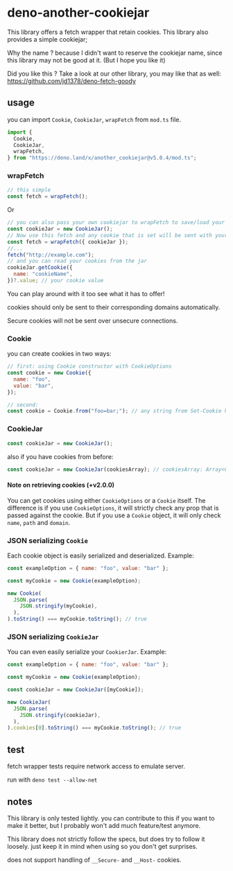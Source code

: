 # deno-another-cookiejar

This library offers a fetch wrapper that retain cookies. This library also
provides a simple cookiejar;

Why the name ? because I didn't want to reserve the cookiejar name, since this
library may not be good at it. (But I hope you like it)

Did you like this ? Take a look at our other library, you may like that as well:
<https://github.com/jd1378/deno-fetch-goody>

## usage

you can import `Cookie`, `CookieJar`, `wrapFetch` from `mod.ts` file.

```js
import {
  Cookie,
  CookieJar,
  wrapFetch,
} from "https://deno.land/x/another_cookiejar@v5.0.4/mod.ts";
```

### wrapFetch

```js
// this simple
const fetch = wrapFetch();
```

Or

```js
// you can also pass your own cookiejar to wrapFetch to save/load your cookies
const cookieJar = new CookieJar();
// Now use this fetch and any cookie that is set will be sent with your next requests automatically
const fetch = wrapFetch({ cookieJar });
//...
fetch("http://example.com");
// and you can read your cookies from the jar
cookieJar.getCookie({
  name: "cookieName",
})?.value; // your cookie value
```

You can play around with it too see what it has to offer!

cookies should only be sent to their corresponding domains automatically.

Secure cookies will not be sent over unsecure connections.

### Cookie

you can create cookies in two ways:

```js
// first: using Cookie constructor with CookieOptions
const cookie = new Cookie({
  name: "foo",
  value: "bar",
});
```

```js
// second:
const cookie = Cookie.from("foo=bar;"); // any string from Set-Cookie header value is also valid.
```

### CookieJar

```js
const cookieJar = new CookieJar();
```

also if you have cookies from before:

```js
const cookieJar = new CookieJar(cookiesArray); // cookiesArray: Array<Cookie> | Array<CookieOptions>
```

#### Note on retrieving cookies (+v2.0.0)

You can get cookies using either `CookieOptions` or a `Cookie` itself. The
difference is if you use `CookieOptions`, it will strictly check any prop that
is passed against the cookie. But if you use a `Cookie` object, it will only
check `name`, `path` and `domain`.

### JSON serializing `Cookie`

Each cookie object is easily serialized and deserialized. Example:

```js
const exampleOption = { name: "foo", value: "bar" };

const myCookie = new Cookie(exampleOption);

new Cookie(
  JSON.parse(
    JSON.stringify(myCookie),
  ),
).toString() === myCookie.toString(); // true
```

### JSON serializing `CookieJar`

You can even easily serialize your `CookierJar`. Example:

```js
const exampleOption = { name: "foo", value: "bar" };

const myCookie = new Cookie(exampleOption);

const cookieJar = new CookieJar([myCookie]);

new CookieJar(
  JSON.parse(
    JSON.stringify(cookieJar),
  ),
).cookies[0].toString() === myCookie.toString(); // true
```

## test

fetch wrapper tests require network access to emulate server.

run with `deno test --allow-net`

## notes

This library is only tested lightly. you can contribute to this if you want to
make it better, but I probably won't add much feature/test anymore.

This library does not strictly follow the specs, but does try to follow it
loosely. just keep it in mind when using so you don't get surprises.

does not support handling of `__Secure-` and `__Host-` cookies.
